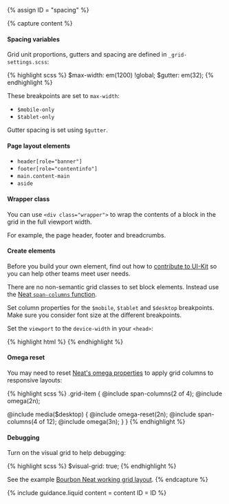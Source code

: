 {% assign ID = "spacing" %}

{% capture content %}
#### Spacing variables

Grid unit proportions, gutters and spacing are defined in `_grid-settings.scss`:

{% highlight scss %}
$max-width: em(1200) !global;
$gutter: em(32);
{% endhighlight %}

These breakpoints are set to `max-width`:

- `$mobile-only`
- `$tablet-only`

Gutter spacing is set using `$gutter`.

#### Page layout elements

- `header[role="banner"]`
- `footer[role="contentinfo"]`
- `main.content-main`
- `aside`

#### Wrapper class

You can use `<div class="wrapper">` to wrap the contents of a block in the grid in the full viewport width.

For example, the page header, footer and breadcrumbs.

#### Create elements

Before you build your own element, find out how to <a href="https://github.com/AusDTO/gov-au-ui-kit/blob/develop/CONTRIBUTING.md" rel="external">contribute to UI-Kit</a> so you can help other teams meet user needs.

There are no non-semantic grid classes to set block elements. Instead use the <a href="http://thoughtbot.github.io/neat-docs/latest/#span-columns" rel="external">Neat `span-columns` function</a>.

Set column properties for the `$mobile`, `$tablet` and `$desktop` breakpoints. Make sure you consider font size at the different breakpoints.

Set the `viewport` to the `device-width` in your `<head>`:

{% highlight html %}
<meta name="viewport" content="width=device-width, initial-scale=1.0">
{% endhighlight %}

#### Omega reset

You may need to reset [Neat's omega properties](http://thoughtbot.github.io/neat-docs/latest/#omega) to apply grid columns to responsive layouts:

{% highlight scss %}
.grid-item {
   @include span-columns(2 of 4);
   @include omega(2n);

   @include media($desktop) {
     @include omega-reset(2n);
     @include span-columns(4 of 12);
     @include omega(3n);
   }
 }
{% endhighlight %}


#### Debugging
Turn on the visual grid to help debugging:

{% highlight scss %}
$visual-grid: true;
{% endhighlight %}

See the example [Bourbon Neat working grid layout](http://neat.bourbon.io/examples/).
{% endcapture %}

{% include guidance.liquid  content = content  ID = ID %}
